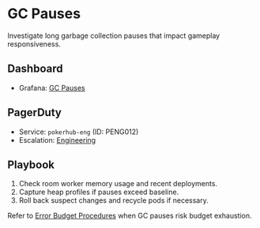 # GC Pauses

Investigate long garbage collection pauses that impact gameplay responsiveness.

## Dashboard
- Grafana: [GC Pauses](../../infrastructure/observability/gc-pauses-dashboard.json)

## PagerDuty
- Service: `pokerhub-eng` (ID: PENG012) <!-- Update ID if PagerDuty service changes -->
- Escalation: [Engineering](https://pokerhub.pagerduty.com/escalation_policies/PDEF456)

## Playbook
1. Check room worker memory usage and recent deployments.
2. Capture heap profiles if pauses exceed baseline.
3. Roll back suspect changes and recycle pods if necessary.

Refer to [Error Budget Procedures](../error-budget-procedures.md) when GC pauses risk budget exhaustion.
